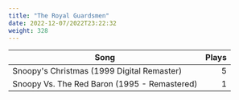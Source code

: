 ```yaml
---
title: "The Royal Guardsmen"
date: 2022-12-07/2022T23:22:32
weight: 328
---
```




 Song | Plays 
----- | -----:
Snoopy's Christmas (1999 Digital Remaster) | 5
Snoopy Vs. The Red Baron (1995 - Remastered) | 1
